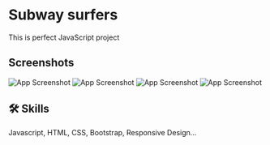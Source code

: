 # Subway surfers

This is perfect JavaScript project


## Screenshots

![App Screenshot](https://i.postimg.cc/t4xHr5G9/land1.png)
![App Screenshot](https://i.postimg.cc/Wbf2YzDw/land2.png)
![App Screenshot](https://i.postimg.cc/SKBjqJ2D/home.png)
![App Screenshot](https://i.postimg.cc/fLjz8vXV/home2.png)

## 🛠 Skills
Javascript, HTML, CSS, Bootstrap, Responsive Design...

